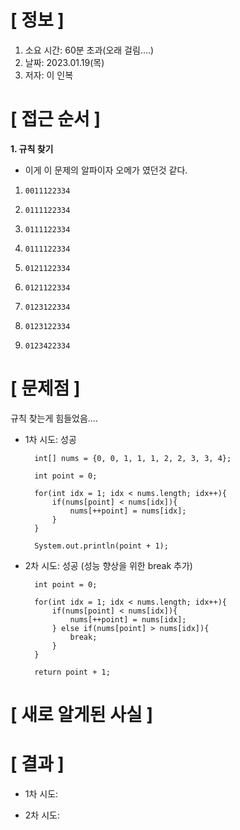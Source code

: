 # **[ 정보 ]**
1. 소요 시간: 60분 초과(오래 걸림....)
2. 날짜: 2023.01.19(목)
3. 저자: 이 인복

# **[ 접근 순서 ]**
**1. 규칙 찾기**
- 이게 이 문제의 알파이자 오메가 였던것 같다.

1.     0011122334
2.     0111122334
3.     0111122334
4.     0111122334
5.     0121122334
6.     0121122334
7.     0123122334
8.     0123122334
9.     0123422334

# **[ 문제점 ]**
규칙 찾는게 힘들었음....

- 1차 시도: 성공

        int[] nums = {0, 0, 1, 1, 1, 2, 2, 3, 3, 4};

        int point = 0;

        for(int idx = 1; idx < nums.length; idx++){
            if(nums[point] < nums[idx]){
                nums[++point] = nums[idx];
            }
        }

        System.out.println(point + 1);

- 2차 시도: 성공 (성능 향상을 위한 break 추가)

        int point = 0;

        for(int idx = 1; idx < nums.length; idx++){
            if(nums[point] < nums[idx]){
                nums[++point] = nums[idx];
            } else if(nums[point] > nums[idx]){
                break;
            }
        }

        return point + 1;

# **[ 새로 알게된 사실 ]**

# **[ 결과 ]**
- 1차 시도: 

- 2차 시도:


         
